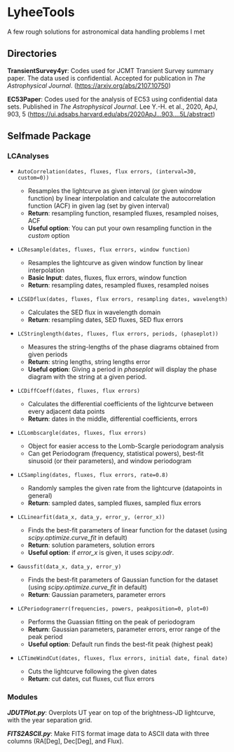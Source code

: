 # LyheeTools
A few rough solutions for astronomical data handling problems I met

## Directories
**TransientSurvey4yr**: Codes used for JCMT Transient Survey summary paper. The data used is confidential. Accepted for publication in *The Astrophysical Journal*. (https://arxiv.org/abs/2107.10750)

**EC53Paper**: Codes used for the analysis of EC53 using confidential data sets. Published in *The Astrophysical Journal*. Lee Y.-H. et al., 2020, ApJ, 903, 5 (https://ui.adsabs.harvard.edu/abs/2020ApJ...903....5L/abstract)


## Selfmade Package

### LCAnalyses


- `AutoCorrelation(dates, fluxes, flux errors, (interval=30, custom=0))`
	- Resamples the lightcurve as given interval (or given window function) by linear interpolation and calculate the autocorrelation function (ACF) in given lag (set by given interval)
	- **Return**: resampling function, resampled fluxes, resampled noises, ACF
	- **Useful option**: You can put your own resampling function in the *custom* option

- `LCResample(dates, fluxes, flux errors, window function)`
	- Resamples the lightcurve as given window function by linear interpolation
	- **Basic Input**: dates, fluxes, flux errors, window function
	- **Return**: resampling dates, resampled fluxes, resampled noises

- `LCSEDflux(dates, fluxes, flux errors, resampling dates, wavelength)`
	- Calculates the SED flux in wavelength domain
	- **Return**: resampling dates, SED fluxes, SED flux errors

- `LCStringlength(dates, fluxes, flux errors, periods, (phaseplot))`
	- Measures the string-lengths of the phase diagrams obtained from given periods
	- **Return**: string lengths, string lengths error
	- **Useful option**: Giving a period in *phaseplot* will display the phase diagram with the string at a given period.

- `LCDiffCoeff(dates, fluxes, flux errors)`
	- Calculates the differential coefficients of the lightcurve between every adjacent data points
	- **Return**: dates in the middle, differential coefficients, errors

- `LCLombscargle(dates, fluxes, flux errors)`
	- Object for easier access to the Lomb-Scargle periodogram analysis
	- Can get Periodogram (frequency, statistical powers), best-fit sinusoid (or their parameters), and window periodogram

- `LCSampling(dates, fluxes, flux errors, rate=0.8)`
	- Randomly samples the given rate from the lightcurve (datapoints in general)
	- **Return**: sampled dates, sampled fluxes, sampled flux errors

- `LCLinearfit(data_x, data_y, error_y, (error_x))`
	- Finds the best-fit parameters of linear function for the dataset (using *scipy.optimize.curve_fit* in default)
	- **Return**: solution parameters, solution errors
	- **Useful option**: if *error_x* is given, it uses *scipy.odr*.

- `Gaussfit(data_x, data_y, error_y)`
	- Finds the best-fit parameters of Gaussian function for the dataset (using *scipy.optimize.curve_fit* in default)
	- **Return**: Gaussian parameters, parameter errors

- `LCPeriodogramerr(frequencies, powers, peakposition=0, plot=0)`
	- Performs the Guassian fitting on the peak of periodogram
	- **Return**: Gaussian parameters, parameter errors, error range of the peak period
	- **Useful option**: Default run finds the best-fit peak (highest peak)

- `LCTimeWindCut(dates, fluxes, flux errors, initial date, final date)`
	- Cuts the lightcurve following the given dates
	- **Return**: cut dates, cut fluxes, cut flux errors

### Modules

***JDUTPlot.py***: Overplots UT year on top of the brightness-JD lightcurve, with the year separation grid.

***FITS2ASCII.py***: Make FITS format image data to ASCII data with three columns (RA[Deg], Dec[Deg], and Flux).
